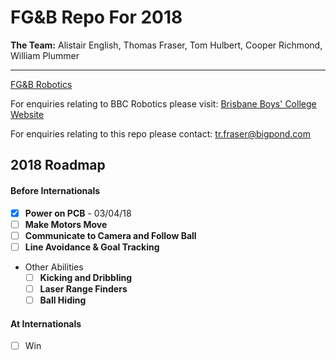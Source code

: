 # **FG&B** Repo For 2018

**The Team:** Alistair English, Thomas Fraser, Tom Hulbert, Cooper Richmond, William Plummer

-------------------------------------------------------------

[FG&B Robotics](https://fg-b.github.io)

For enquiries relating to BBC Robotics please visit:
[Brisbane Boys' College Website](http://www.bbc.qld.edu.au)

For enquiries relating to this repo please contact: tr.fraser@bigpond.com

## 2018 Roadmap
#### Before Internationals
- [x] **Power on PCB** - 03/04/18
- [ ] **Make Motors Move**
- [ ] **Communicate to Camera and Follow Ball**
- [ ] **Line Avoidance & Goal Tracking**
* Other Abilities
    - [ ] **Kicking and Dribbling**
    - [ ] **Laser Range Finders**
    - [ ] **Ball Hiding**

#### At Internationals
- [ ] Win
